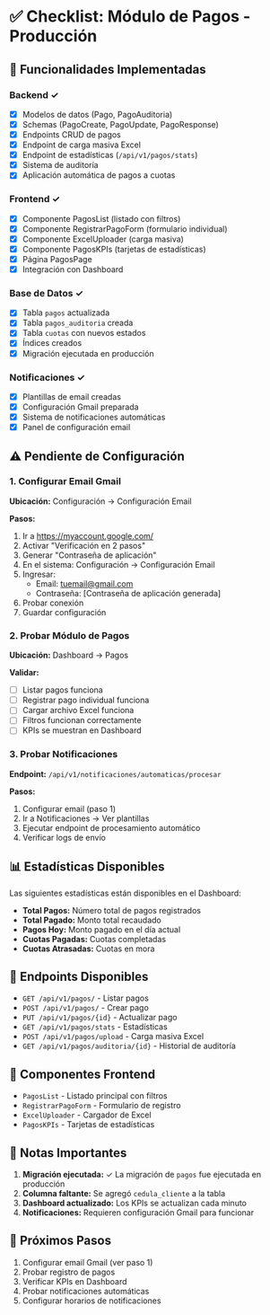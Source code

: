 # ✅ Checklist: Módulo de Pagos - Producción

## 🎯 Funcionalidades Implementadas

### Backend ✓
- [x] Modelos de datos (Pago, PagoAuditoria)
- [x] Schemas (PagoCreate, PagoUpdate, PagoResponse)
- [x] Endpoints CRUD de pagos
- [x] Endpoint de carga masiva Excel
- [x] Endpoint de estadísticas (`/api/v1/pagos/stats`)
- [x] Sistema de auditoría
- [x] Aplicación automática de pagos a cuotas

### Frontend ✓
- [x] Componente PagosList (listado con filtros)
- [x] Componente RegistrarPagoForm (formulario individual)
- [x] Componente ExcelUploader (carga masiva)
- [x] Componente PagosKPIs (tarjetas de estadísticas)
- [x] Página PagosPage
- [x] Integración con Dashboard

### Base de Datos ✓
- [x] Tabla `pagos` actualizada
- [x] Tabla `pagos_auditoria` creada
- [x] Tabla `cuotas` con nuevos estados
- [x] Índices creados
- [x] Migración ejecutada en producción

### Notificaciones ✓
- [x] Plantillas de email creadas
- [x] Configuración Gmail preparada
- [x] Sistema de notificaciones automáticas
- [x] Panel de configuración email

## ⚠️ Pendiente de Configuración

### 1. Configurar Email Gmail
**Ubicación:** Configuración → Configuración Email

**Pasos:**
1. Ir a https://myaccount.google.com/
2. Activar "Verificación en 2 pasos"
3. Generar "Contraseña de aplicación"
4. En el sistema: Configuración → Configuración Email
5. Ingresar:
   - Email: tuemail@gmail.com
   - Contraseña: [Contraseña de aplicación generada]
6. Probar conexión
7. Guardar configuración

### 2. Probar Módulo de Pagos
**Ubicación:** Dashboard → Pagos

**Validar:**
- [ ] Listar pagos funciona
- [ ] Registrar pago individual funciona
- [ ] Cargar archivo Excel funciona
- [ ] Filtros funcionan correctamente
- [ ] KPIs se muestran en Dashboard

### 3. Probar Notificaciones
**Endpoint:** `/api/v1/notificaciones/automaticas/procesar`

**Pasos:**
1. Configurar email (paso 1)
2. Ir a Notificaciones → Ver plantillas
3. Ejecutar endpoint de procesamiento automático
4. Verificar logs de envío

## 📊 Estadísticas Disponibles

Las siguientes estadísticas están disponibles en el Dashboard:

- **Total Pagos:** Número total de pagos registrados
- **Total Pagado:** Monto total recaudado
- **Pagos Hoy:** Monto pagado en el día actual
- **Cuotas Pagadas:** Cuotas completadas
- **Cuotas Atrasadas:** Cuotas en mora

## 🔧 Endpoints Disponibles

- `GET /api/v1/pagos/` - Listar pagos
- `POST /api/v1/pagos/` - Crear pago
- `PUT /api/v1/pagos/{id}` - Actualizar pago
- `GET /api/v1/pagos/stats` - Estadísticas
- `POST /api/v1/pagos/upload` - Carga masiva Excel
- `GET /api/v1/pagos/auditoria/{id}` - Historial de auditoría

## 🎨 Componentes Frontend

- `PagosList` - Listado principal con filtros
- `RegistrarPagoForm` - Formulario de registro
- `ExcelUploader` - Cargador de Excel
- `PagosKPIs` - Tarjetas de estadísticas

## 📝 Notas Importantes

1. **Migración ejecutada:** ✓ La migración de `pagos` fue ejecutada en producción
2. **Columna faltante:** Se agregó `cedula_cliente` a la tabla
3. **Dashboard actualizado:** Los KPIs se actualizan cada minuto
4. **Notificaciones:** Requieren configuración Gmail para funcionar

## 🚀 Próximos Pasos

1. Configurar email Gmail (ver paso 1)
2. Probar registro de pagos
3. Verificar KPIs en Dashboard
4. Probar notificaciones automáticas
5. Configurar horarios de notificaciones

